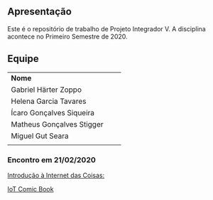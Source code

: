 ## Apresentação

Este é o repositório de trabalho de Projeto Integrador V. A disciplina acontece no Primeiro Semestre de 2020.


## Equipe

|   |   |   |
|---|--:|:--|
| **Nome** |  
|Gabriel Härter Zoppo  |  
|Helena Garcia Tavares | 
|Ícaro Gonçalves Siqueira  | 
|Matheus Gonçalves Stigger   | 
|Miguel Gut Seara  | 
|   |   |   |

### Encontro em 21/02/2020

[Introdução à Internet das Coisas:](http://olaria.ucpel.edu.br/materiais/lib/exe/fetch.php?media=iot_conceitos_tecnologias.pdf)

[IoT Comic Book](https://iotcomicbook.org/)
